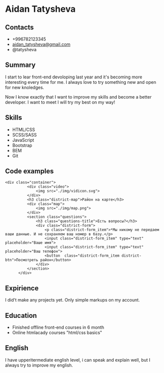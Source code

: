 # Aidan Tatysheva
## Contacts
* +996782123345
* aidan_tatysheva@gmail.com
* @tatysheva
## Summary
I start to lear front-end devoloping last year and it's becoming more interesting every time for me. I always love to try something new and open for new knoledges.

Now I know exactly that I want to improve my skills and become a better developer. I want to meet  I will try my best on my way! 
## Skills
* HTML/CSS
* SCSS/SASS
* JavaScript
* Bootstrap 
* BEM
* Git
## Code examples
```
<div class="container">
          <div class="video">
              <img src="./img/vidicon.svg">
          </div>
          <h3 class="district-map">Район на карте</h3>
          <div class="map">
              <img src="./img/map.png">
          </div>
          <section class="questions">
              <h3 class="questions-title">Есть вопросы?</h3>
              <div class="district-form">
                  <p class="district-form_item">*Мы никому не передаем ваши данные. И не сохраняем ваш номер в базу.</p>
                  <input class="district-form_item" type="text" placeholder="Ваше имя">
                  <input class="district-form_item" type="text" placeholder="Ваш телефон">
                  <button  class="district-form_item district-btn">Посмотреть район</button>
              </div>
          </section>
      </div>
```
## Expirience
I did't make any projects yet. Only simple markups on my account.
## Education
* Finished offline front-end courses in 6 month
* Online htmlacady courses "html/css basics"
## English
I have upperitermediate english level, i can speak and explain well, but I always try to improve my english.

